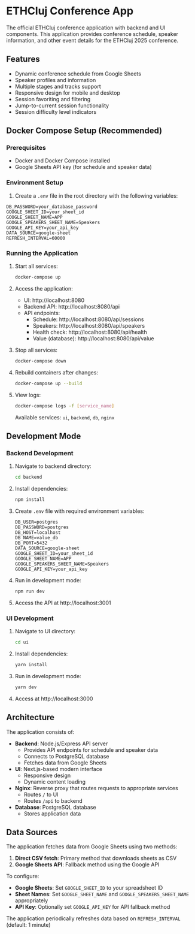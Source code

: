 # ETHCluj Conference App

The official ETHCluj conference application with backend and UI components. This application provides conference schedule, speaker information, and other event details for the ETHCluj 2025 conference.

## Features

- Dynamic conference schedule from Google Sheets
- Speaker profiles and information
- Multiple stages and tracks support
- Responsive design for mobile and desktop
- Session favoriting and filtering
- Jump-to-current session functionality
- Session difficulty level indicators

## Docker Compose Setup (Recommended)

### Prerequisites
- Docker and Docker Compose installed
- Google Sheets API key (for schedule and speaker data)

### Environment Setup
1. Create a `.env` file in the root directory with the following variables:
```
DB_PASSWORD=your_database_password
GOOGLE_SHEET_ID=your_sheet_id
GOOGLE_SHEET_NAME=APP
GOOGLE_SPEAKERS_SHEET_NAME=Speakers
GOOGLE_API_KEY=your_api_key
DATA_SOURCE=google-sheet
REFRESH_INTERVAL=60000
```

### Running the Application
1. Start all services:
   ```bash
   docker-compose up
   ```

2. Access the application:
   - UI: http://localhost:8080
   - Backend API: http://localhost:8080/api
   - API endpoints:
     - Schedule: http://localhost:8080/api/sessions
     - Speakers: http://localhost:8080/api/speakers
     - Health check: http://localhost:8080/api/health
     - Value (database): http://localhost:8080/api/value

3. Stop all services:
   ```bash
   docker-compose down
   ```

4. Rebuild containers after changes:
   ```bash
   docker-compose up --build
   ```

5. View logs:
   ```bash
   docker-compose logs -f [service_name]
   ```
   Available services: `ui`, `backend`, `db`, `nginx`

## Development Mode

### Backend Development
1. Navigate to backend directory:
   ```bash
   cd backend
   ```

2. Install dependencies:
   ```bash
   npm install
   ```

3. Create `.env` file with required environment variables:
   ```
   DB_USER=postgres
   DB_PASSWORD=postgres
   DB_HOST=localhost
   DB_NAME=value_db
   DB_PORT=5432
   DATA_SOURCE=google-sheet
   GOOGLE_SHEET_ID=your_sheet_id
   GOOGLE_SHEET_NAME=APP
   GOOGLE_SPEAKERS_SHEET_NAME=Speakers
   GOOGLE_API_KEY=your_api_key
   ```

4. Run in development mode:
   ```bash
   npm run dev
   ```

5. Access the API at http://localhost:3001

### UI Development
1. Navigate to UI directory:
   ```bash
   cd ui
   ```

2. Install dependencies:
   ```bash
   yarn install
   ```

3. Run in development mode:
   ```bash
   yarn dev
   ```

4. Access at http://localhost:3000

## Architecture

The application consists of:
- **Backend**: Node.js/Express API server
  - Provides API endpoints for schedule and speaker data
  - Connects to PostgreSQL database
  - Fetches data from Google Sheets
- **UI**: Next.js-based modern interface
  - Responsive design
  - Dynamic content loading
- **Nginx**: Reverse proxy that routes requests to appropriate services
  - Routes `/` to UI
  - Routes `/api` to backend
- **Database**: PostgreSQL database
  - Stores application data

## Data Sources

The application fetches data from Google Sheets using two methods:
1. **Direct CSV fetch**: Primary method that downloads sheets as CSV
2. **Google Sheets API**: Fallback method using the Google API

To configure:
- **Google Sheets**: Set `GOOGLE_SHEET_ID` to your spreadsheet ID
- **Sheet Names**: Set `GOOGLE_SHEET_NAME` and `GOOGLE_SPEAKERS_SHEET_NAME` appropriately
- **API Key**: Optionally set `GOOGLE_API_KEY` for API fallback method

The application periodically refreshes data based on `REFRESH_INTERVAL` (default: 1 minute)
